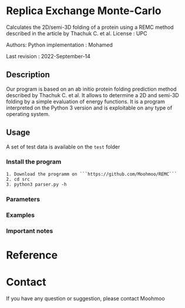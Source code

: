 # Replica Exchange Monte-Carlo
Calculates the 2D/semi-3D folding of a protein using a REMC method described in the article by Thachuk C. et al.
License : UPC

Authors:
    Python implementation : Mohamed

Last revision : 2022-September-14
## Description
Our program is based on an ab initio protein folding prediction method described by Thachuk C. et al.
It allows to determine a 2D and semi-3D folding by a simple evaluation of energy functions. It is a program
interpreted on the Python 3 version and is exploitable on any type of operating system.
## Usage
A set of test data is available on the ```test``` folder
### Install the program
    1. Download the programm on ```https://github.com/Moohmoo/REMC``` 
    2. cd src 
    3. python3 parser.py -h
### Parameters

### Examples

### Important notes

# Reference

# Contact

If you have any question or suggestion, please contact Moohmoo
